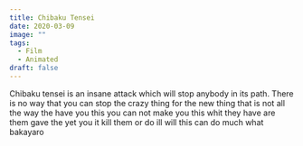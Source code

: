 ```yaml
---
title: Chibaku Tensei
date: 2020-03-09
image: ""
tags:
  - Film
  - Animated
draft: false
---
```

Chibaku tensei is an insane attack which will stop anybody in its path. There is no way that you can stop the crazy thing for the new thing that is not all the way the have you this you can not make you this whit they have are them gave the yet you it kill them or do ill will this can do much what bakayaro